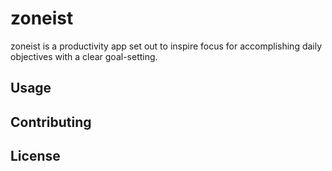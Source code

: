 # zoneist

zoneist is a productivity app set out to inspire focus for accomplishing daily objectives with a clear goal-setting.

## Usage

## Contributing


## License
